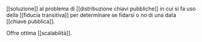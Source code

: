 [[soluzione]] al problema di [[distribuzione chiavi pubbliche]] in cui si fa uso della [[fiducia transitiva]] per determinare se fidarsi o no di una data [[chiave pubblica]].

Offre ottima [[scalabilità]].